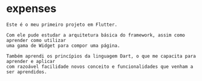 # expenses

    Este é o meu primeiro projeto em Flutter.
    
    Com ele pude estudar a arquitetura básica do framework, assim como aprender como utilizar
    uma gama de Widget para compor uma página.
    
    Também aprendi os princípios da linguagem Dart, o que me capacita para aprender e aplicar
    com razoável facilidade novos conceito e funcionalidades que venham a ser aprendidos.
